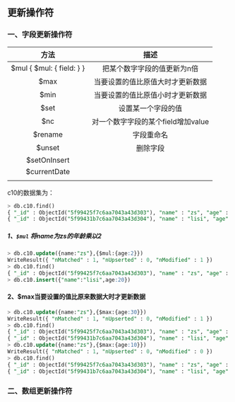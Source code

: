 ## 更新操作符

### 一、字段更新操作符

|                 方法                 |                描述                |
| :----------------------------------: | :--------------------------------: |
| $mul   { $mul: { field: <number> } } |    把某个数字字段的值更新为n倍     |
|                 $max                 |  当要设置的值比原值大时才更新数据  |
|                 $min                 |  当要设置的值比原值小时才更新数据  |
|                 $set                 |         设置某一个字段的值         |
|                 $nc                  | 对一个数字字段的某个field增加value |
|               $rename                |             字段重命名             |
|                $unset                |              删除字段              |
|             $setOnInsert             |                                    |
|             $currentDate             |                                    |
|                                      |                                    |

c10的数据集为：

```sql
> db.c10.find()
{ "_id" : ObjectId("5f99425f7c6aa7043a43d303"), "name" : "zs", "age" : 20 }
{ "_id" : ObjectId("5f99431b7c6aa7043a43d304"), "name" : "lisi", "age" : 20 }
```

##### 1、`$mul` 将name为zs的年龄乘以2

```sql
> db.c10.update({name:"zs"},{$mul:{age:2}})
WriteResult({ "nMatched" : 1, "nUpserted" : 0, "nModified" : 1 })
> db.c10.find()
{ "_id" : ObjectId("5f99425f7c6aa7043a43d303"), "name" : "zs", "age" : 20 }
> db.c10.insert({"name":"lisi",age:20})
```

#### 2、$max当要设置的值比原来数据大时才更新数据

```sql
> db.c10.update({name:"zs"},{$max:{age:30}})
WriteResult({ "nMatched" : 1, "nUpserted" : 0, "nModified" : 1 })
> db.c10.find()
{ "_id" : ObjectId("5f99425f7c6aa7043a43d303"), "name" : "zs", "age" : 30 }
{ "_id" : ObjectId("5f99431b7c6aa7043a43d304"), "name" : "lisi", "age" : 20 }
> db.c10.update({name:"zs"},{$max:{age:10}})
WriteResult({ "nMatched" : 1, "nUpserted" : 0, "nModified" : 0 })
> db.c10.find()
{ "_id" : ObjectId("5f99425f7c6aa7043a43d303"), "name" : "zs", "age" : 30 }
{ "_id" : ObjectId("5f99431b7c6aa7043a43d304"), "name" : "lisi", "age" : 20 }
```



### 二、数组更新操作符